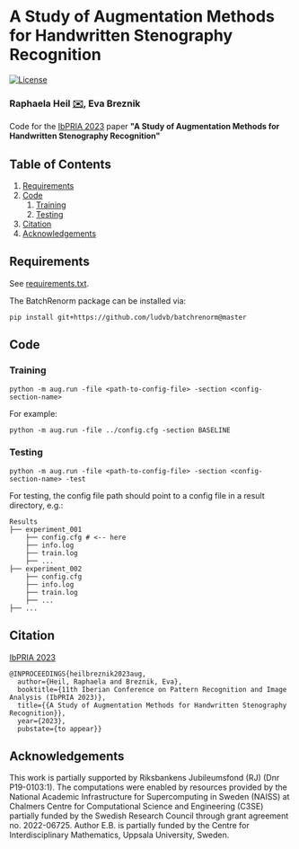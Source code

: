 # A Study of Augmentation Methods for Handwritten Stenography Recognition

[![License](https://img.shields.io/badge/License-MIT-blue.svg?style=flat-square)](https://opensource.org/licenses/MIT) 

### Raphaela Heil [:envelope:](mailto:raphaela.heil@it.uu.se), Eva Breznik

Code for the [IbPRIA 2023](http://www.ibpria.org/2023/) paper **"A Study of Augmentation Methods for Handwritten Stenography Recognition"**

## Table of Contents
1. [Requirements](#requirements)
2. [Code](#code)
    1. [Training](#training)
    2. [Testing](#testing)
3. [Citation](#citation)
4. [Acknowledgements](#acknowledgements)

## Requirements

See [requirements.txt](requirements.txt). 

The BatchRenorm package can be installed via: 

```shell
pip install git+https://github.com/ludvb/batchrenorm@master
```

## Code

### Training

```shell
python -m aug.run -file <path-to-config-file> -section <config-section-name>
```

For example: 
```shell
python -m aug.run -file ../config.cfg -section BASELINE
```

### Testing

```shell
python -m aug.run -file <path-to-config-file> -section <config-section-name> -test
```

For testing, the config file path should point to a config file in a result directory, e.g.: 

```shell
Results
├── experiment_001
    ├── config.cfg # <-- here
    ├── info.log
    ├── train.log
    ├── ... 
├── experiment_002
    ├── config.cfg
    ├── info.log
    ├── train.log
    ├── ... 
├── ...
```
## Citation
[IbPRIA 2023](http://www.ibpria.org/2023/)

```
@INPROCEEDINGS{heilbreznik2023aug,
  author={Heil, Raphaela and Breznik, Eva},
  booktitle={11th Iberian Conference on Pattern Recognition and Image Analysis (IbPRIA 2023)},
  title={{A Study of Augmentation Methods for Handwritten Stenography Recognition}},
  year={2023},
  pubstate={to appear}}
```

## Acknowledgements
This work is partially supported by Riksbankens Jubileumsfond (RJ) (Dnr P19-0103:1). The computations were enabled by resources provided by the National Academic Infrastructure for Supercomputing in Sweden (NAISS) at Chalmers Centre for Computational Science and Engineering (C3SE) partially funded by the Swedish Research Council through grant agreement no. 2022-06725. Author E.B. is partially funded by the Centre for Interdisciplinary Mathematics, Uppsala University, Sweden.






